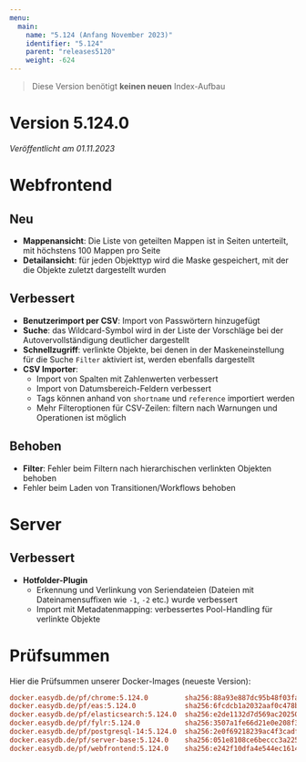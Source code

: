 ```yaml
---
menu:
  main:
    name: "5.124 (Anfang November 2023)"
    identifier: "5.124"
    parent: "releases5120"
    weight: -624
---
```


> Diese Version benötigt **keinen neuen** Index-Aufbau


# Version 5.124.0

*Veröffentlicht am 01.11.2023*


# Webfrontend

## Neu

* **Mappenansicht**: Die Liste von geteilten Mappen ist in Seiten unterteilt, mit höchstens 100 Mappen pro Seite
* **Detailansicht**: für jeden Objekttyp wird die Maske gespeichert, mit der die Objekte zuletzt dargestellt wurden

## Verbessert

* **Benutzerimport per CSV**: Import von Passwörtern hinzugefügt
* **Suche**: das Wildcard-Symbol wird in der Liste der Vorschläge bei der Autovervollständigung deutlicher dargestellt
* **Schnellzugriff**: verlinkte Objekte, bei denen in der Maskeneinstellung für die Suche `Filter` aktiviert ist, werden ebenfalls dargestellt
* **CSV Importer**:
  * Import von Spalten mit Zahlenwerten verbessert
  * Import von Datumsbereich-Feldern verbessert
  * Tags können anhand von `shortname` und `reference` importiert werden
  * Mehr Filteroptionen für CSV-Zeilen: filtern nach Warnungen und Operationen ist möglich

## Behoben

* **Filter**: Fehler beim Filtern nach hierarchischen verlinkten Objekten behoben
* Fehler beim Laden von Transitionen/Workflows behoben


# Server

## Verbessert

* **Hotfolder-Plugin**
  * Erkennung und Verlinkung von Seriendateien (Dateien mit Dateinamensuffixen wie `-1`, `-2` etc.) wurde verbessert
  * Import mit Metadatenmapping: verbessertes Pool-Handling für verlinkte Objekte


# Prüfsummen

Hier die Prüfsummen unserer Docker-Images (neueste Version):

```ini
docker.easydb.de/pf/chrome:5.124.0         sha256:88a93e887dc95b48f03fa0fb3c16cc3c90722914e3c797a07c8784fa23d8c904
docker.easydb.de/pf/eas:5.124.0            sha256:6fcdcb1a2032aaf0c478b4b418719dc7f3c88ebf3532f2b69bba70cd170da520
docker.easydb.de/pf/elasticsearch:5.124.0  sha256:e2de1132d7d569ac20250cb9e7e2ba15079d4e422a2e558ce5cd4225cdb8c74a
docker.easydb.de/pf/fylr:5.124.0           sha256:3507a1fe66d21e0e208f3a51758b83ed67379693ad231db5038bb3ff0414496b
docker.easydb.de/pf/postgresql-14:5.124.0  sha256:2e0f69218239ac4f3cadf5b3bd1fc871ea2306c0877f96b0ebeba967e98183f0
docker.easydb.de/pf/server-base:5.124.0    sha256:051e8108ce6beccc3a22519f0da892cb4fa5c1eaa2da582c3aad5942b976b03e
docker.easydb.de/pf/webfrontend:5.124.0    sha256:e242f10dfa4e544ec16148aabef274e877529ffdfe9289343ed37fa888a17a76
```
